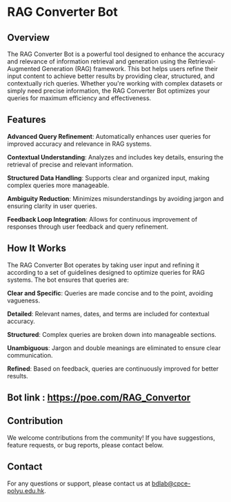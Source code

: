 # RAG Converter Bot
## Overview
The RAG Converter Bot is a powerful tool designed to enhance the accuracy and relevance of information retrieval and generation using the Retrieval-Augmented Generation (RAG) framework. This bot helps users refine their input content to achieve better results by providing clear, structured, and contextually rich queries. Whether you're working with complex datasets or simply need precise information, the RAG Converter Bot optimizes your queries for maximum efficiency and effectiveness.

## Features
**Advanced Query Refinement**: Automatically enhances user queries for improved accuracy and relevance in RAG systems.

**Contextual Understanding**: Analyzes and includes key details, ensuring the retrieval of precise and relevant information.

**Structured Data Handling**: Supports clear and organized input, making complex queries more manageable.

**Ambiguity Reduction**: Minimizes misunderstandings by avoiding jargon and ensuring clarity in user queries.

**Feedback Loop Integration**: Allows for continuous improvement of responses through user feedback and query refinement.

## How It Works
The RAG Converter Bot operates by taking user input and refining it according to a set of guidelines designed to optimize queries for RAG systems. The bot ensures that queries are:

**Clear and Specific**: Queries are made concise and to the point, avoiding vagueness.

**Detailed**: Relevant names, dates, and terms are included for contextual accuracy.

**Structured**: Complex queries are broken down into manageable sections.

**Unambiguous**: Jargon and double meanings are eliminated to ensure clear communication.

**Refined**: Based on feedback, queries are continuously improved for better results.

## Bot link : https://poe.com/RAG_Convertor

## Contribution
We welcome contributions from the community! If you have suggestions, feature requests, or bug reports, please contact below.


## Contact
For any questions or support, please contact us at bdlab@cpce-polyu.edu.hk.
